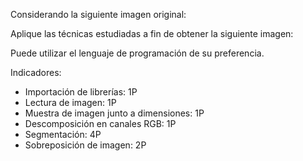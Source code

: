 Considerando la siguiente imagen original:

Aplique las técnicas estudiadas a fin de obtener la siguiente imagen:

Puede utilizar el lenguaje de programación de su preferencia.

Indicadores:
   - Importación de librerías: 1P
   - Lectura de imagen: 1P
   - Muestra de imagen junto a dimensiones: 1P
   - Descomposición en canales RGB: 1P
   - Segmentación: 4P
   - Sobreposición de imagen: 2P